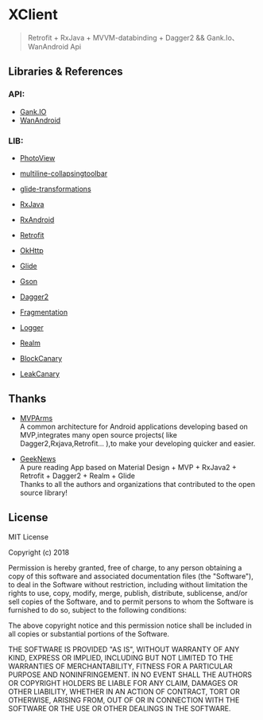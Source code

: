 # XClient
> Retrofit + RxJava + MVVM-databinding + Dagger2 && Gank.Io、WanAndroid Api   


## Libraries & References

### API:
* [Gank.IO](http://gank.io/api)  
* [WanAndroid](http://www.wanandroid.com/blog/show/2)  

### LIB:
* [PhotoView](https://github.com/chrisbanes/PhotoView)
* [multiline-collapsingtoolbar](https://github.com/opacapp/multiline-collapsingtoolbar)
* [glide-transformations](https://github.com/wasabeef/glide-transformations)

* [RxJava](https://github.com/ReactiveX/RxJava)
* [RxAndroid](https://github.com/ReactiveX/RxAndroid)

* [Retrofit](https://github.com/square/retrofit)
* [OkHttp](https://github.com/square/okhttp)
* [Glide](https://github.com/bumptech/glide)
* [Gson](https://github.com/google/gson)

* [Dagger2](https://github.com/google/dagger)

* [Fragmentation](https://github.com/YoKeyword/Fragmentation)

* [Logger](https://github.com/orhanobut/logger)

* [Realm](https://github.com/realm/realm-java)

* [BlockCanary](https://github.com/markzhai/AndroidPerformanceMonitor)  
* [LeakCanary](https://github.com/square/leakcanary)  

## Thanks
* [MVPArms](https://github.com/JessYanCoding/MVPArms)   
A common architecture for Android applications developing based on MVP,integrates many open source projects( like Dagger2,Rxjava,Retrofit... ),to make your developing quicker and easier.  

* [GeekNews](https://github.com/codeestX/GeekNews)   
A pure reading App based on Material Design + MVP + RxJava2 + Retrofit + Dagger2 + Realm + Glide   
Thanks to all the authors and organizations that contributed to the open source library!  

## License
MIT License

Copyright (c) 2018 

Permission is hereby granted, free of charge, to any person obtaining a copy
of this software and associated documentation files (the "Software"), to deal
in the Software without restriction, including without limitation the rights
to use, copy, modify, merge, publish, distribute, sublicense, and/or sell
copies of the Software, and to permit persons to whom the Software is
furnished to do so, subject to the following conditions:

The above copyright notice and this permission notice shall be included in all
copies or substantial portions of the Software.

THE SOFTWARE IS PROVIDED "AS IS", WITHOUT WARRANTY OF ANY KIND, EXPRESS OR
IMPLIED, INCLUDING BUT NOT LIMITED TO THE WARRANTIES OF MERCHANTABILITY,
FITNESS FOR A PARTICULAR PURPOSE AND NONINFRINGEMENT. IN NO EVENT SHALL THE
AUTHORS OR COPYRIGHT HOLDERS BE LIABLE FOR ANY CLAIM, DAMAGES OR OTHER
LIABILITY, WHETHER IN AN ACTION OF CONTRACT, TORT OR OTHERWISE, ARISING FROM,
OUT OF OR IN CONNECTION WITH THE SOFTWARE OR THE USE OR OTHER DEALINGS IN THE
SOFTWARE.


